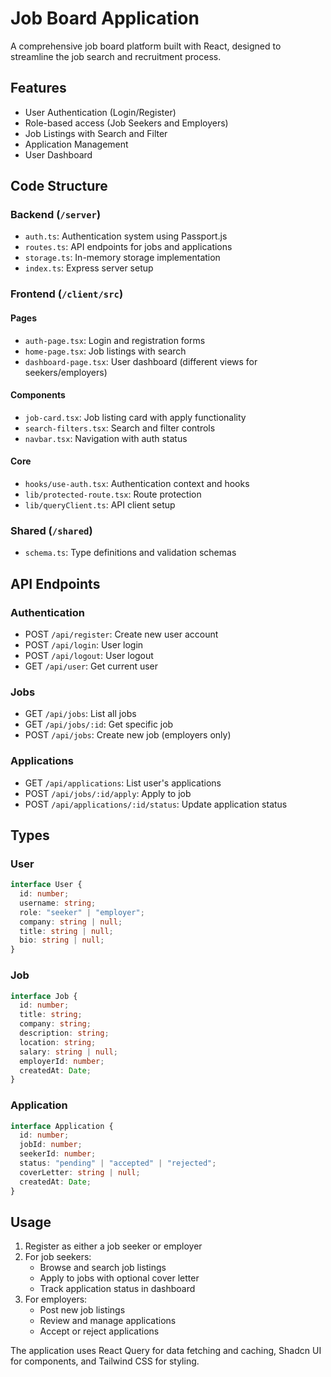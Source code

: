 # Job Board Application

A comprehensive job board platform built with React, designed to streamline the job search and recruitment process.

## Features

- User Authentication (Login/Register)
- Role-based access (Job Seekers and Employers)
- Job Listings with Search and Filter
- Application Management
- User Dashboard

## Code Structure

### Backend (`/server`)

- `auth.ts`: Authentication system using Passport.js
- `routes.ts`: API endpoints for jobs and applications
- `storage.ts`: In-memory storage implementation
- `index.ts`: Express server setup

### Frontend (`/client/src`)

#### Pages
- `auth-page.tsx`: Login and registration forms
- `home-page.tsx`: Job listings with search
- `dashboard-page.tsx`: User dashboard (different views for seekers/employers)

#### Components
- `job-card.tsx`: Job listing card with apply functionality
- `search-filters.tsx`: Search and filter controls
- `navbar.tsx`: Navigation with auth status

#### Core
- `hooks/use-auth.tsx`: Authentication context and hooks
- `lib/protected-route.tsx`: Route protection
- `lib/queryClient.ts`: API client setup

### Shared (`/shared`)
- `schema.ts`: Type definitions and validation schemas

## API Endpoints

### Authentication
- POST `/api/register`: Create new user account
- POST `/api/login`: User login
- POST `/api/logout`: User logout
- GET `/api/user`: Get current user

### Jobs
- GET `/api/jobs`: List all jobs
- GET `/api/jobs/:id`: Get specific job
- POST `/api/jobs`: Create new job (employers only)

### Applications
- GET `/api/applications`: List user's applications
- POST `/api/jobs/:id/apply`: Apply to job
- POST `/api/applications/:id/status`: Update application status

## Types

### User
```typescript
interface User {
  id: number;
  username: string;
  role: "seeker" | "employer";
  company: string | null;
  title: string | null;
  bio: string | null;
}
```

### Job
```typescript
interface Job {
  id: number;
  title: string;
  company: string;
  description: string;
  location: string;
  salary: string | null;
  employerId: number;
  createdAt: Date;
}
```

### Application
```typescript
interface Application {
  id: number;
  jobId: number;
  seekerId: number;
  status: "pending" | "accepted" | "rejected";
  coverLetter: string | null;
  createdAt: Date;
}
```

## Usage

1. Register as either a job seeker or employer
2. For job seekers:
   - Browse and search job listings
   - Apply to jobs with optional cover letter
   - Track application status in dashboard
3. For employers:
   - Post new job listings
   - Review and manage applications
   - Accept or reject applications

The application uses React Query for data fetching and caching, Shadcn UI for components, and Tailwind CSS for styling.
